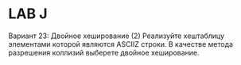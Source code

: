 # LAB J

Вариант 23: Двойное хеширование (2)
Реализуйте хеш­таблицу элементами которой являются ASCII­Z строки. В качестве метода
разрешения коллизий выберете двойное хеширование.
